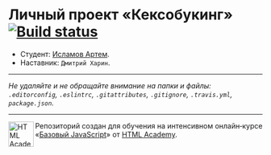 # Личный проект «Кексобукинг» [![Build status][travis-image]][travis-url]

* Студент: [Исламов Артем](https://up.htmlacademy.ru/javascript/10/user/484243).
* Наставник: `Дмитрий Харин`.

---

_Не удаляйте и не обращайте внимание на папки и файлы:_<br>
_`.editorconfig`, `.eslintrc`, `.gitattributes`, `.gitignore`, `.travis.yml`, `package.json`._

---

<a href="https://htmlacademy.ru/intensive/javascript"><img align="left" width="50" height="50" title="HTML Academy" src="https://up.htmlacademy.ru/static/img/intensive/javascript/logo-for-github.svg"></a>

Репозиторий создан для обучения на интенсивном онлайн‑курсе «[Базовый JavaScript](https://htmlacademy.ru/intensive/javascript)» от [HTML Academy](https://htmlacademy.ru).

[travis-image]: https://travis-ci.org/htmlacademy-javascript/484243-keksobooking.svg?branch=master
[travis-url]: https://travis-ci.org/htmlacademy-javascript/484243-keksobooking
